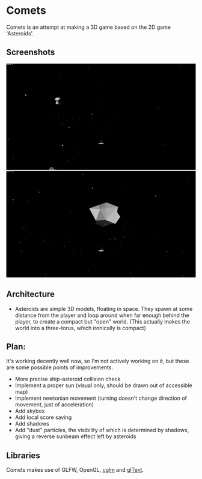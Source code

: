 # Comets
Comets is an attempt at making a 3D game based on the 2D game 'Asteroids'.

## Screenshots
![screen1](readme_assets/screen1.png)
![screen2](readme_assets/screen2.png)

## Architecture
- Asteroids are simple 3D models, floating in space. They spawn at some distance from the player and loop around when far enough behind the player, to create a compact but "open" world. (This actually makes the world into a three-torus, which ironically is compact)

## Plan:
It's working decently well now, so I'm not actively working on it, but these are some possible points of improvements.
- More precise ship-asteroid collision check
- Implement a proper sun (visual only, should be drawn out of accessible map)
- Implement newtonian movement (turning doesn't change direction of movement, just of acceleration)
- Add skybox
- Add local score saving
- Add shadows
- Add "dust" particles, the visibility of which is determined by shadows, giving a reverse sunbeam effect left by asteroids

## Libraries

Comets makes use of GLFW, OpenGL, [cglm](https://github.com/recp/cglm) and [glText](https://github.com/vallentin/glText).
